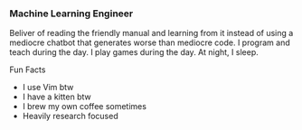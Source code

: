 ### Machine Learning Engineer

Beliver of reading the friendly manual and learning from it instead of using a mediocre chatbot that generates worse than mediocre code. I program and teach during the day. I play games during the day. At night, I sleep.

Fun Facts

- I use Vim btw
- I have a kitten btw
- I brew my own coffee sometimes
- Heavily research focused
